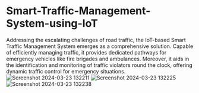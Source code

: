 # Smart-Traffic-Management-System-using-IoT
Addressing the escalating challenges of road traffic, the IoT-based Smart Traffic Management System emerges as a comprehensive solution. Capable of efficiently managing traffic, it provides dedicated pathways for emergency vehicles like fire brigades and ambulances. Moreover, it aids in the identification and monitoring of traffic violators round the clock, offering dynamic traffic control for emergency situations.
![Screenshot 2024-03-23 132211](https://github.com/pantaganisanthoshraj/Smart-Traffic-Management-System-using-IoT/assets/140272175/e62a31e2-5e25-4264-a964-2d4ab8e69d15)
![Screenshot 2024-03-23 132225](https://github.com/pantaganisanthoshraj/Smart-Traffic-Management-System-using-IoT/assets/140272175/cc585f1a-4068-47ba-b968-5e190de5fe57)
![Screenshot 2024-03-23 132238](https://github.com/pantaganisanthoshraj/Smart-Traffic-Management-System-using-IoT/assets/140272175/4450b7a7-373a-4ee9-98ba-11da43d44674)
